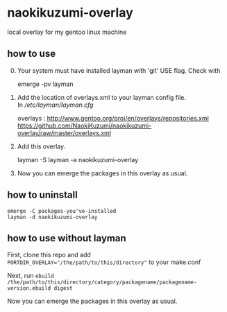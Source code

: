 naokikuzumi-overlay
===================

local overlay for my gentoo linux machine


how to use
----------

0. Your system must have installed layman with 'git' USE flag. Check with

    emerge -pv layman

1. Add the location of overlays.xml to your layman config file.  
In _/etc/layman/layman.cfg_

    overlays  : http://www.gentoo.org/proj/en/overlays/repositories.xml
      https://github.com/NaokiKuzumi/naokikuzumi-overlay/raw/master/overlays.xml
    
2. Add this overlay.

    layman -S
    layman -a naokikuzumi-overlay

3. Now you can emerge the packages in this overlay as usual.


how to uninstall
----------------

    emerge -C packages-you've-installed
    layman -d naokikuzumi-overlay




how to use without layman
-------------------------

First, clone this repo and add 
`PORTDIR_OVERLAY="/the/path/to/this/directory"`
to your make.conf

Next, run `ebuild /the/path/to/this/directory/category/packagename/packagename-version.ebuild digest`

Now you can emerge the packages in this overlay as usual.
